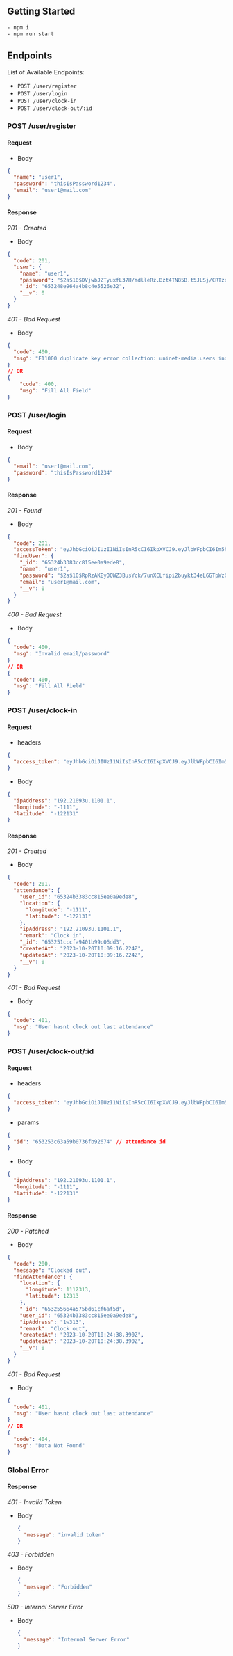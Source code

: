 ## Getting Started

```bash
- npm i
- npm run start
```

## Endpoints

List of Available Endpoints:

- `POST /user/register`
- `POST /user/login`
- `POST /user/clock-in`
- `POST /user/clock-out/:id`

### POST /user/register

#### Request

- Body

```json
{
  "name": "user1",
  "password": "thisIsPassword1234",
  "email": "user1@mail.com"
}
```

#### Response

_201 - Created_

- Body

```json
{
  "code": 201,
  "user": {
    "name": "user1",
    "password": "$2a$10$DVjwbJZTyuxfL37H/mdlleRz.Bzt4TN85B.t5JLSj/CRTzqJGhNX.",
    "_id": "653248e964a4b8c4e5526e32",
    "__v": 0
  }
}
```

_401 - Bad Request_

- Body

```json
{
  "code": 400,
  "msg": "E11000 duplicate key error collection: uninet-media.users index: name_1 dup key: { name: \"nando\" }"
}
// OR
{
    "code": 400,
    "msg": "Fill All Field"
}
```

### POST /user/login

#### Request

- Body

```json
{
  "email": "user1@mail.com",
  "password": "thisIsPassword1234"
}
```

#### Response

_201 - Found_

- Body

```json
{
  "code": 201,
  "accessToken": "eyJhbGciOiJIUzI1NiIsInR5cCI6IkpXVCJ9.eyJlbWFpbCI6Im5hbmRvQG1haWwuY29tIiwiaWF0IjoxNjk3Nzk1MTk5fQ.pyFqLuqDrRHfQKXeIu62cJbY0unKv_Hsk9ZsLCG6f7c",
  "findUser": {
    "_id": "65324b3383cc815ee0a9ede8",
    "name": "user1",
    "password": "$2a$10$RpRzAKEyOOWZ3BusYck/7unXCLfipi2buykt34eL6GTpWzGs9GF.C",
    "email": "user1@mail.com",
    "__v": 0
  }
}
```

_400 - Bad Request_

- Body

```json
{
  "code": 400,
  "msg": "Invalid email/password"
}
// OR
{
  "code": 400,
  "msg": "Fill All Field"
}
```

### POST /user/clock-in

#### Request

- headers

```json
{
  "access_token": "eyJhbGciOiJIUzI1NiIsInR5cCI6IkpXVCJ9.eyJlbWFpbCI6Im5hbmRvQG1haWwuY29tIiwiaWF0IjoxNjk3Nzk1Njc4fQ.5wvyeM2puw9CHZzc34VgxWcyU5RDLuunAKWkZkDU10c"
}
```

- Body

```json
{
  "ipAddress": "192.21093u.1101.1",
  "longitude": "-1111",
  "latitude": "-122131"
}
```

#### Response

_201 - Created_

- Body

```json
{
  "code": 201,
  "attendance": {
    "user_id": "65324b3383cc815ee0a9ede8",
    "location": {
      "longitude": "-1111",
      "latitude": "-122131"
    },
    "ipAddress": "192.21093u.1101.1",
    "remark": "Clock in",
    "_id": "653251cccfa9401b99c06dd3",
    "createdAt": "2023-10-20T10:09:16.224Z",
    "updatedAt": "2023-10-20T10:09:16.224Z",
    "__v": 0
  }
}
```

_401 - Bad Request_

- Body

```json
{
  "code": 401,
  "msg": "User hasnt clock out last attendance"
}
```

### POST /user/clock-out/:id

#### Request

- headers

```json
{
  "access_token": "eyJhbGciOiJIUzI1NiIsInR5cCI6IkpXVCJ9.eyJlbWFpbCI6Im5hbmRvQG1haWwuY29tIiwiaWF0IjoxNjk3Nzk1Njc4fQ.5wvyeM2puw9CHZzc34VgxWcyU5RDLuunAKWkZkDU12a"
}
```

- params

```json
{
  "id": "653253c63a59b0736fb92674" // attendance id
}
```

- Body

```json
{
  "ipAddress": "192.21093u.1101.1",
  "longitude": "-1111",
  "latitude": "-122131"
}
```

#### Response

_200 - Patched_

- Body

```json
{
  "code": 200,
  "message": "Clocked out",
  "findAttendance": {
    "location": {
      "longitude": 1112313,
      "latitude": 12313
    },
    "_id": "653255664a575bd61cf6af5d",
    "user_id": "65324b3383cc815ee0a9ede8",
    "ipAddress": "1w313",
    "remark": "Clock out",
    "createdAt": "2023-10-20T10:24:38.390Z",
    "updatedAt": "2023-10-20T10:24:38.390Z",
    "__v": 0
  }
}
```

_401 - Bad Request_

- Body

```json
{
  "code": 401,
  "msg": "User hasnt clock out last attendance"
}
// OR
{
  "code": 404,
  "msg": "Data Not Found"
}
```

### Global Error

#### Response

_401 - Invalid Token_

- Body
  ```json
  {
    "message": "invalid token"
  }
  ```

_403 - Forbidden_

- Body
  ```json
  {
    "message": "Forbidden"
  }
  ```

_500 - Internal Server Error_

- Body
  ```json
  {
    "message": "Internal Server Error"
  }
  ```
